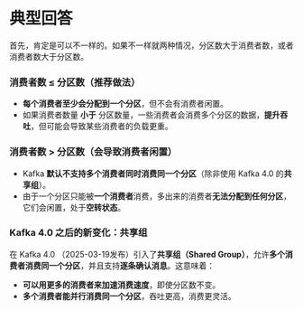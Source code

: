 # 典型回答


首先，肯定是可以不一样的。如果不一样就两种情况，分区数大于消费者数，或者消费者数大于分区数。



### **消费者数 ≤ 分区数（推荐做法）**
+ **每个消费者至少会分配到一个分区**，但不会有消费者闲置。
+ 如果消费者数量 **小于** 分区数量，一些消费者会消费多个分区的数据，**提升吞吐**，但可能会导致某些消费者的负载更重。



### **消费者数 > 分区数（会导致消费者闲置）**
+ Kafka **默认不支持多个消费者同时消费同一个分区**（除非使用 Kafka 4.0 的**共享组**）。
+ 由于一个分区只能被**一个消费者**消费，多出来的消费者**无法分配到任何分区**，它们会闲置，处于**空转状态**。



### **Kafka 4.0 之后的新变化：共享组**


在 Kafka 4.0 （2025-03-19发布）引入了**共享组（Shared Group）**，允许**多个消费者消费同一个分区**，并且支持**逐条确认消息**。这意味着：



+ **可以用更多的消费者来加速消费速度**，即使分区数不变。
+ **多个消费者能并行消费同一个分区**，吞吐更高，消费更灵活。

